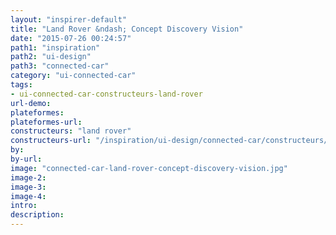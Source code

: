 ```yaml
---
layout: "inspirer-default"
title: "Land Rover &ndash; Concept Discovery Vision"
date: "2015-07-26 00:24:57"
path1: "inspiration"
path2: "ui-design"
path3: "connected-car"
category: "ui-connected-car"
tags:
- ui-connected-car-constructeurs-land-rover
url-demo:
plateformes:
plateformes-url:
constructeurs: "land rover"
constructeurs-url: "/inspiration/ui-design/connected-car/constructeurs/land-rover/"
by:
by-url:
image: "connected-car-land-rover-concept-discovery-vision.jpg"
image-2:
image-3:
image-4:
intro:
description:
---
```

